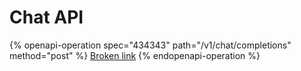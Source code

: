 # Chat API

{% openapi-operation spec="434343" path="/v1/chat/completions" method="post" %}
[Broken link](broken-reference)
{% endopenapi-operation %}
